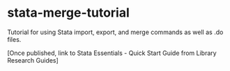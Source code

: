 # stata-merge-tutorial
Tutorial for using Stata import, export, and merge commands as well as .do files.

[Once published, link to Stata Essentials - Quick Start Guide from Library Research Guides]

